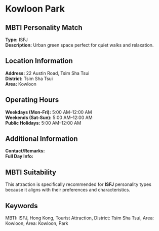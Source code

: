 # Kowloon Park

## MBTI Personality Match
**Type:** ISFJ  
**Description:** Urban green space perfect for quiet walks and relaxation.

## Location Information
**Address:** 22 Austin Road, Tsim Sha Tsui  
**District:** Tsim Sha Tsui  
**Area:** Kowloon

## Operating Hours
**Weekdays (Mon-Fri):** 5:00 AM–12:00 AM  
**Weekends (Sat-Sun):** 5:00 AM–12:00 AM  
**Public Holidays:** 5:00 AM–12:00 AM

## Additional Information
**Contact/Remarks:**   
**Full Day Info:** 

## MBTI Suitability
This attraction is specifically recommended for **ISFJ** personality types because it aligns with their preferences and characteristics.

## Keywords
MBTI: ISFJ, Hong Kong, Tourist Attraction, District: Tsim Sha Tsui, Area: Kowloon, Area: Kowloon, Park
